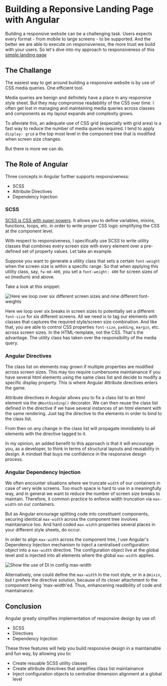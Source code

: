 # Building a Reponsive Landing Page with Angular

Building a responsive website can be a challenging task. Users expects every format - from mobile to large screens - to be supported. And the better we are able to execute on responsiveness, the more trust we build with your users. So let's dive into my approach to responsiveness of this [simple landing page](https://atrib-landing-page.netlify.app)

## The Challange

The easiest way to get around building a responsive website is by use of CSS media queries. One efficient tool.

Media queries are benign and definitely have a place in any responsive style sheet. But they may compromise readability of the CSS over time. I often get lost in managing and maintaining media queries across classes and components as my layout expands and complexity grows.

To alleviate this, an adequate use of CSS grid (especially with grid area) is a fast way to reduce the number of media queries required. I tend to apply `display: grid` a the top most level in the component tree that is modified when screen size changes.

But there is more we can do.

## The Role of Angular

Three concepts in Angular further supports responsiveness:

- SCSS
- Attribute Directives
- Dependency Injection

### SCSS

[SCSS is CSS with super powers](https://sass-lang.com/). It allows you to define variables, mixins, functions, loops, etc. in order to write proper CSS logic simplifying the CSS at the component level.

With respect to responsiveness, I specifically use SCSS to write utility classes that combines every screen size with every element over a pre-defined set of property values. Let take an example.

Suppose you want to generate a utility class that sets a certain `font-weight` when the screen size is within a specific range. So that when applying this utility class, say, `fw-md-400`, you set a `font-weight: 400` for screen sizes of `md` (medium) and above.

Take a look at this snippet:

![Here we loop over six different screen sizes and nine different font-weights](https://atrib-landing-page.netlify.app/assets/readme/scss.png)

Here we loop over six breaks in screen sizes to potentially set a different `font-size` for six different screens. All we need is to tag our elements with classes that captures the required style/screen size combination. And like that, you are able to control CSS properties `font-size`, `padding`, `margin`, etc. across screen sizes. In the HTML-template, not the CSS. That's the advantage. The utility class has taken over the responsibility of the media query.

### Angular Directives

The class list on elements may grown if multiple properties are modified across screen sizes. This may too require cumbersome maintainance if you have several html elements using the same class list and decide to modify a specific display property. This is where Angular Attribute directives enters the game.

Attribute directives in Angular allows you to fix a class list to an html element via the `@Hostbinding()` decorator. We can then reuse the class list defined in the directive if we have several instances of an html element with the same rendering. Just tag the directive to the elements in order to bind to the class list.

From then on any change in the class list will propagate immidiately to all elements with the directive tagged to it.

In my opinion, an added benefit to this approach is that it will encourage you, as a developer, to think in terms of structural layouts and reusability in design. A mindset that buys me confidence in the responsive design process.

### Angular Dependency Injection

We often encounter situations where we truncate `width` of our containers in case of very wide screens. Too much space is hard to use in a meaningfully way, and in general we want to reduce the number of screen size breaks to maintain. Therefore, it common practice to enforce width truncation via `max-width` on our containers.

But as Angular encourage splitting code into constituent components, securing identical `max-width` across the component tree involves maintainance too. And hard coded `max-width` properties several places in your different style sheets, do occur.

In order to align `max-width` across the component tree, I use Angular's Dependency Injection mechanism to inject a centralised configuration object into a `max-width` directive. The configuration object live at the global level and is injected into all elements where the global `max-width` applies.

![Show the use of DI in config max-width](https://atrib-landing-page.netlify.app/assets/readme/DI.png)

Alternatively, one could define the `max-width` in the root style, or in a `@mixin`, but I prefere the directive solution, because of its closer attachment to the component being 'max-width'ed. Thus, enhancening readibility of code and maintainance.

## Conclusion

Angular greatly simplifies implementation of responsive design by use of:

- SCSS
- Directives
- Dependency Injection

These three features will help you build responsive design in a maintainable and fun way, by allowing you to:

- Create resuable SCSS utility classes
- Create attribute directives that simplifies class list maintainance
- Inject configuration objects to centralise dimension alignment at a global level
